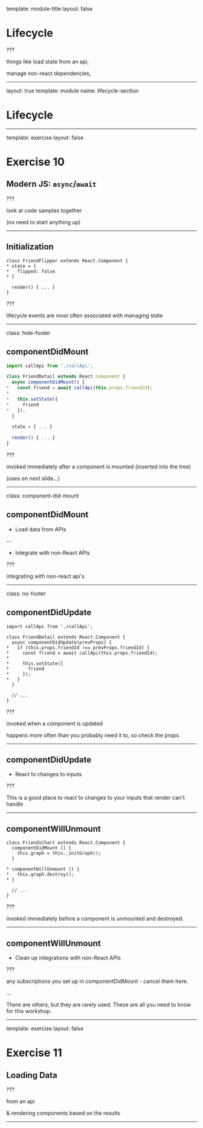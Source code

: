 template: module-title
layout: false

# Lifecycle

???

things like load state from an api,

manage non-react dependencies,

---

layout: true
template: module
name: lifecycle-section

# Lifecycle

---

template: exercise
layout: false

# Exercise 10

## Modern JS: `async`/`await`

???

look at code samples together

(no need to start anything up)

---

## Initialization

```
class FriendFlipper extends React.Component {
* state = {
*   flipped: false
* }

  render() { ... }
}
```

???

lifecycle events are most often associated with managing state

---

class: hide-footer

## componentDidMount

```jsx
import callApi from './callApi';

class FriendDetail extends React.Component {
  async componentDidMount() {
*   const friend = await callApi(this.props.friendId);
*
*   this.setState({
*     friend
*   });
  }

  state = { ... }

  render() { ... }
}
```

???

invoked immediately after a component is mounted (inserted into the tree)

(uses on next slide...)

---

class: component-did-mount

## componentDidMount

- Load data from APIs

--

- Integrate with non-React APIs

???

integrating with non-react api's

---

class: no-footer

## componentDidUpdate

```
import callApi from './callApi';

class FriendDetail extends React.Component {
  async componentDidUpdate(prevProps) {
*   if (this.props.friendId !== prevProps.friendId) {
*     const friend = await callApi(this.props.friendId);
*
*     this.setState({
*       friend
*     });
*   }
  }

  // ...
}
```

???

invoked when a component is updated

happens more often than you probably need it to, so check the props

---

## componentDidUpdate

- React to changes to inputs

???

This is a good place to react to changes to your inputs that render can't handle

---

## componentWillUnmount

```
class FriendsChart extends React.Component {
  componentDidMount () {
    this.graph = this._initGraph();
  }

* componentWillUnmount () {
*   this.graph.destroy();
* }

  // ...
}
```

???

invoked immediately before a component is unmounted and destroyed.

---

## componentWillUnmount

- Clean up integrations with non-React APIs

???

any subscriptions you set up in componentDidMount - cancel them here.

...

There are others, but they are rarely used. These are all you need to know for this workshop.

---

template: exercise
layout: false

# Exercise 11

## Loading Data

???

from an api

& rendering components based on the results

---
